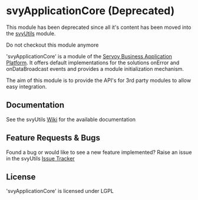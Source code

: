 svyApplicationCore (Deprecated)
==================

This module has been deprecated since all it's content has been moved into the [svyUtils](https://github.com/Servoy/svyUtils) module.

Do not checkout this module anymore

'svyApplicationCore' is a module of the [Servoy Business Application Platform](http://servoy.com). It offers default implementations for the solutions onError and onDataBroadcast events and provides a module initialization mechanism.

The aim of this module is to provide the API's for 3rd party modules to allow easy integration.


Documentation
-------------
See the svyUtils [Wiki](https://github.com/Servoy/svyUtils/wiki) for the available documentation


Feature Requests & Bugs
-----------------------
Found a bug or would like to see a new feature implemented? Raise an issue in the svyUtils [Issue Tracker](https://github.com/Servoy/svyUtilsCore/issues)

License
-------
'svyApplicationCore' is licensed under LGPL

